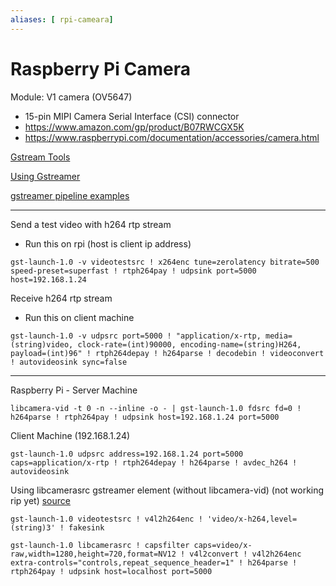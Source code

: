 ```yaml
---
aliases: [ rpi-cameara]
---
```

# Raspberry Pi Camera

Module: V1 camera (OV5647)

- 15-pin MIPI Camera Serial Interface (CSI) connector
- https://www.amazon.com/gp/product/B07RWCGX5K
- https://www.raspberrypi.com/documentation/accessories/camera.html

[Gstream Tools](https://gstreamer.freedesktop.org/documentation/tutorials/basic/gstreamer-tools.html?gi-language=c)

[Using Gstreamer](https://www.raspberrypi.com/documentation/accessories/camera.html#using-gstreamer)

[gstreamer pipeline examples](https://gist.github.com/hum4n0id/cda96fb07a34300cdb2c0e314c14df0a)

---

Send a test video with h264 rtp stream
- Run this on rpi (host is client ip address)
```
gst-launch-1.0 -v videotestsrc ! x264enc tune=zerolatency bitrate=500 speed-preset=superfast ! rtph264pay ! udpsink port=5000 host=192.168.1.24
```

Receive h264 rtp stream
- Run this on client machine 
```
gst-launch-1.0 -v udpsrc port=5000 ! "application/x-rtp, media=(string)video, clock-rate=(int)90000, encoding-name=(string)H264, payload=(int)96" ! rtph264depay ! h264parse ! decodebin ! videoconvert ! autovideosink sync=false
```

---

Raspberry Pi - Server Machine
```shell
libcamera-vid -t 0 -n --inline -o - | gst-launch-1.0 fdsrc fd=0 ! h264parse ! rtph264pay ! udpsink host=192.168.1.24 port=5000
```

Client Machine (192.168.1.24)
```shell
gst-launch-1.0 udpsrc address=192.168.1.24 port=5000 caps=application/x-rtp ! rtph264depay ! h264parse ! avdec_h264 ! autovideosink
```

Using  libcamerasrc gstreamer element (without libcamera-vid) (not working rip yet)
[source](https://github.com/raspberrypi/linux/issues/3974#issuecomment-791422239)
```shell
gst-launch-1.0 videotestsrc ! v4l2h264enc ! 'video/x-h264,level=(string)3' ! fakesink
```

```shell
gst-launch-1.0 libcamerasrc ! capsfilter caps=video/x-raw,width=1280,height=720,format=NV12 ! v4l2convert ! v4l2h264enc extra-controls="controls,repeat_sequence_header=1" ! h264parse ! rtph264pay ! udpsink host=localhost port=5000
```

```
```